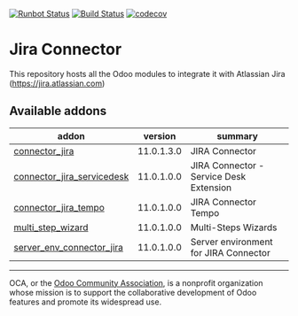 [![Runbot Status](https://runbot.odoo-community.org/runbot/badge/flat/233/11.0.svg)](https://runbot.odoo-community.org/runbot/repo/github-com-oca-connector-jira-233)
[![Build Status](https://travis-ci.com/OCA/connector-jira.svg?branch=11.0)](https://travis-ci.com/OCA/connector-jira)
[![codecov](https://codecov.io/gh/OCA/connector-jira/branch/11.0/graph/badge.svg)](https://codecov.io/gh/OCA/connector-jira)

# Jira Connector

This repository hosts all the Odoo modules to integrate it with Atlassian Jira (https://jira.atlassian.com)

[//]: # (addons)

Available addons
----------------
addon | version | summary
--- | --- | ---
[connector_jira](connector_jira/) | 11.0.1.3.0 | JIRA Connector
[connector_jira_servicedesk](connector_jira_servicedesk/) | 11.0.1.0.0 | JIRA Connector - Service Desk Extension
[connector_jira_tempo](connector_jira_tempo/) | 11.0.1.0.0 | JIRA Connector Tempo
[multi_step_wizard](multi_step_wizard/) | 11.0.1.0.0 | Multi-Steps Wizards
[server_env_connector_jira](server_env_connector_jira/) | 11.0.1.0.0 | Server environment for JIRA Connector

[//]: # (end addons)

----

OCA, or the [Odoo Community Association](http://odoo-community.org/), is a nonprofit organization whose
mission is to support the collaborative development of Odoo features and
promote its widespread use.

